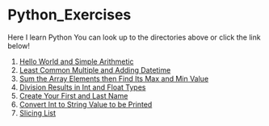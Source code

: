 # Python_Exercises
Here I learn Python
You can look up to the directories above or click the link below!

1. [Hello World and Simple Arithmetic](https://github.com/hanamian/Python_Exercises/blob/master/1.%20Hello%20World%20and%20Simple%20Arithmetic.md)
2. [Least Common Multiple and Adding Datetime](https://github.com/hanamian/Python_Exercises/blob/master/1.%20Least%20Common%20Multiple%20and%20Adding%20Datetime.md)
3. [Sum the Array Elements then Find Its Max and Min Value](https://github.com/hanamian/Python_Exercises/blob/master/2.%20Sum%20the%20Array%20Elements%20then%20Find%20Its%20Max%20and%20Min%20Value.md)
4. [Division Results in Int and Float Types](https://github.com/hanamian/Python_Exercises/blob/master/4.%20Division%20Result%20in%20Int%20and%20Float%20Type.md)
5. [Create Your First and Last Name](https://github.com/hanamian/Python_Exercises/blob/master/5.%20Create%20Your%20First%20and%20Last%20Name.md)
6. [Convert Int to String Value to be Printed](https://github.com/hanamian/Python_Exercises/blob/master/6.%20Convert%20Int%20to%20String%20Value%20to%20be%20Printed.md)
7. [Slicing List](https://github.com/hanamian/Python_Exercises/blob/master/7.%20Slicing%20List.md)
